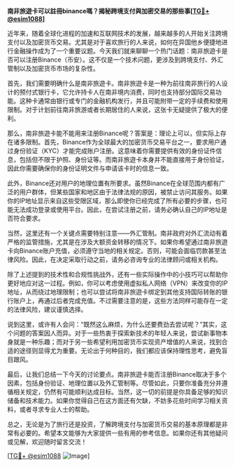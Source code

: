 **南非旅遊卡可以註冊binance嗎？揭秘跨境支付與加密交易的那些事[[TG💪+ @esim1088](https://t.me/s/esim1088)]**

近年来，随着全球化进程的加速和互联网技术的发展，越来越多的人开始关注跨境支付以及加密货币交易。尤其是对于喜欢旅行的人来说，如何在异国他乡便捷地进行金融操作成为了一个重要议题。今天我们就来聊聊一个热门话题：南非旅遊卡是否可以注册Binance（币安）。这不仅是一个技术问题，更涉及到跨境支付、外汇管制以及加密货币市场的复杂性。

首先，我们需要明确什么是南非旅遊卡。南非旅遊卡是一种为前往南非旅行的人设计的预付式银行卡，它允许持卡人在南非境内消费，同时也支持部分国际交易功能。这种卡通常由银行或专门的金融机构发行，并且可能附带一定的手续费和使用限制。对于计划前往南非旅游或者长期居住的人来说，这张卡无疑提供了极大的便利。

那么，南非旅遊卡能不能用来注册Binance呢？答案是：理论上可以，但实际上存在诸多限制。首先，Binance作为全球最大的加密货币交易平台之一，要求用户通过身份验证（KYC）才能完成账户注册。这意味着你需要提供有效的身份证件信息，包括但不限于护照、身份证等。而南非旅遊卡本身并不能直接用于身份验证，因此你需要确保你的身份证明文件与申请该卡时的信息一致。

此外，Binance还对用户的地理位置有所要求。虽然Binance在全球范围内都有广泛的用户群体，但某些国家和地区由于法律法规的原因，被禁止访问其服务。如果你的IP地址显示来自这些受限区域，那么即使你已经完成了所有必要的步骤，也可能无法成功登录或使用平台。因此，在尝试注册之前，请务必确认自己的IP地址是否符合要求。

当然，这里还有一个关键点需要特别注意——外汇管制。南非政府对外汇流动有着严格的监管措施，尤其是在涉及大额资金转移的情况下。如果你希望通过南非旅遊卡向Binance账户充值，必须遵守当地的相关规定。否则，可能会面临罚款甚至法律风险。因此，在决定采取行动之前，请务必咨询专业的法律顾问或相关机构。

除了上述提到的技术性和合规性挑战外，还有一些实际操作中的小技巧可以帮助你更好地应对这一过程。例如，你可以考虑使用虚拟私人网络（VPN）来改变你的IP地址，从而绕过地理限制；也可以尝试将南非旅遊卡绑定到其他支持国际转账的银行账户上，再通过后者完成充值。不过需要注意的是，这些方法同样可能存在一定的法律风险，建议谨慎选择。

说到这里，或许有人会问：“既然这么麻烦，为什么还要费劲去尝试呢？”其实，这个问题的答案因人而异。对于一些热衷于探索新技术的年轻人来说，尝试新事物本身就是一种乐趣；而对于另一些希望利用加密货币实现资产增值的人来说，找到合适的途径则显得尤为重要。无论出于何种目的，我们都应该保持理性思考，避免盲目跟风。

最后，让我们总结一下今天的讨论要点。南非旅遊卡能否注册Binance取决于多个因素，包括身份验证、地理位置以及外汇管制等。尽管如此，只要你准备充分并遵循相关规定，仍然有可能顺利达成目标。当然，这一切的前提是你具备足够的知识储备和技术能力。如果你觉得自己在这方面还有欠缺，不妨多花些时间学习相关资料，或者寻求专业人士的帮助。

总之，无论是为了旅行还是投资，了解跨境支付与加密货币交易的基本原理都是非常有必要的。希望本文能够为大家提供一些有用的参考信息。如果你还有其他疑问或见解，欢迎随时留言交流！

[[TG💪+ @esim1088](https://t.me/s/esim1088) ![Image](https://i.postimg.cc/4NQfJmqS/Snipaste-2025-05-13-00-14-12.png)]